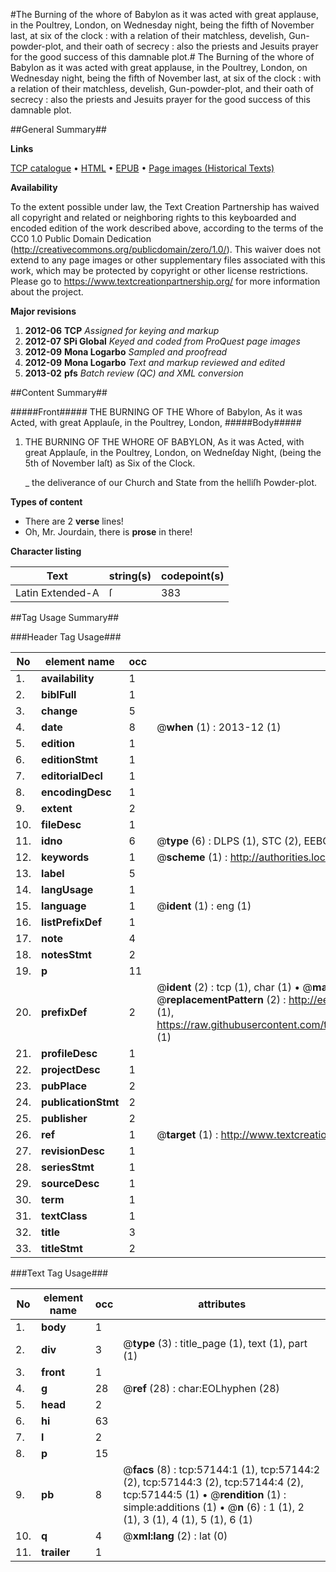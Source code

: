 #The Burning of the whore of Babylon as it was acted with great applause, in the Poultrey, London, on Wednesday night, being the fifth of November last, at six of the clock : with a relation of their matchless, develish, Gun-powder-plot, and their oath of secrecy : also the priests and Jesuits prayer for the good success of this damnable plot.#
The Burning of the whore of Babylon as it was acted with great applause, in the Poultrey, London, on Wednesday night, being the fifth of November last, at six of the clock : with a relation of their matchless, develish, Gun-powder-plot, and their oath of secrecy : also the priests and Jesuits prayer for the good success of this damnable plot.

##General Summary##

**Links**

[TCP catalogue](http://www.ota.ox.ac.uk/tcp/)  • 
[HTML](http://tei.it.ox.ac.uk/tcp/Texts-HTML/free/A30/A30496.html)  • 
[EPUB](http://tei.it.ox.ac.uk/tcp/Texts-EPUB/free/A30/A30496.epub) • 
[Page images (Historical Texts)](https://historicaltexts.jisc.ac.uk/eebo-12251900e)

**Availability**

To the extent possible under law, the Text Creation Partnership has waived all copyright and related or neighboring rights to this keyboarded and encoded edition of the work described above, according to the terms of the CC0 1.0 Public Domain Dedication (http://creativecommons.org/publicdomain/zero/1.0/). This waiver does not extend to any page images or other supplementary files associated with this work, which may be protected by copyright or other license restrictions. Please go to https://www.textcreationpartnership.org/ for more information about the project.

**Major revisions**

1. __2012-06__ __TCP__ *Assigned for keying and markup*
1. __2012-07__ __SPi Global__ *Keyed and coded from ProQuest page images*
1. __2012-09__ __Mona Logarbo__ *Sampled and proofread*
1. __2012-09__ __Mona Logarbo__ *Text and markup reviewed and edited*
1. __2013-02__ __pfs__ *Batch review (QC) and XML conversion*

##Content Summary##

#####Front#####
THE BURNING OF THE Whore of Babylon, As it was Acted, with great Applauſe, in the Poultrey, London, 
#####Body#####

1. THE BURNING OF THE WHORE OF BABYLON, As it was Acted, with great Applauſe, in the Poultrey, London, on Wedneſday Night, (being the 5th of November laſt) as Six of the Clock.

    _ the deliverance of our Church and State from the helliſh Powder-plot.

**Types of content**

  * There are 2 **verse** lines!
  * Oh, Mr. Jourdain, there is **prose** in there!

**Character listing**


|Text|string(s)|codepoint(s)|
|---|---|---|
|Latin Extended-A|ſ|383|

##Tag Usage Summary##

###Header Tag Usage###

|No|element name|occ|attributes|
|---|---|---|---|
|1.|__availability__|1||
|2.|__biblFull__|1||
|3.|__change__|5||
|4.|__date__|8| @__when__ (1) : 2013-12 (1)|
|5.|__edition__|1||
|6.|__editionStmt__|1||
|7.|__editorialDecl__|1||
|8.|__encodingDesc__|1||
|9.|__extent__|2||
|10.|__fileDesc__|1||
|11.|__idno__|6| @__type__ (6) : DLPS (1), STC (2), EEBO-CITATION (1), OCLC (1), VID (1)|
|12.|__keywords__|1| @__scheme__ (1) : http://authorities.loc.gov/ (1)|
|13.|__label__|5||
|14.|__langUsage__|1||
|15.|__language__|1| @__ident__ (1) : eng (1)|
|16.|__listPrefixDef__|1||
|17.|__note__|4||
|18.|__notesStmt__|2||
|19.|__p__|11||
|20.|__prefixDef__|2| @__ident__ (2) : tcp (1), char (1)  •  @__matchPattern__ (2) : ([0-9\-]+):([0-9IVX]+) (1), (.+) (1)  •  @__replacementPattern__ (2) : http://eebo.chadwyck.com/downloadtiff?vid=$1&page=$2 (1), https://raw.githubusercontent.com/textcreationpartnership/Texts/master/tcpchars.xml#$1 (1)|
|21.|__profileDesc__|1||
|22.|__projectDesc__|1||
|23.|__pubPlace__|2||
|24.|__publicationStmt__|2||
|25.|__publisher__|2||
|26.|__ref__|1| @__target__ (1) : http://www.textcreationpartnership.org/docs/. (1)|
|27.|__revisionDesc__|1||
|28.|__seriesStmt__|1||
|29.|__sourceDesc__|1||
|30.|__term__|1||
|31.|__textClass__|1||
|32.|__title__|3||
|33.|__titleStmt__|2||


###Text Tag Usage###

|No|element name|occ|attributes|
|---|---|---|---|
|1.|__body__|1||
|2.|__div__|3| @__type__ (3) : title_page (1), text (1), part (1)|
|3.|__front__|1||
|4.|__g__|28| @__ref__ (28) : char:EOLhyphen (28)|
|5.|__head__|2||
|6.|__hi__|63||
|7.|__l__|2||
|8.|__p__|15||
|9.|__pb__|8| @__facs__ (8) : tcp:57144:1 (1), tcp:57144:2 (2), tcp:57144:3 (2), tcp:57144:4 (2), tcp:57144:5 (1)  •  @__rendition__ (1) : simple:additions (1)  •  @__n__ (6) : 1 (1), 2 (1), 3 (1), 4 (1), 5 (1), 6 (1)|
|10.|__q__|4| @__xml:lang__ (2) : lat (0)|
|11.|__trailer__|1||
